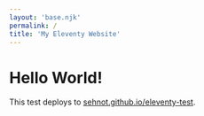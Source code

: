 ```yaml
---
layout: 'base.njk'
permalink: /
title: 'My Eleventy Website'
---
```


# Hello World!

This test deploys to [sehnot.github.io/eleventy-test](https://sehnot.github.io/eleventy-test/).